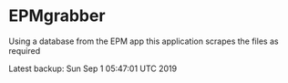 # EPMgrabber
Using a database from the EPM app this application scrapes the files as required


Latest backup: Sun Sep 1 05:47:01 UTC 2019
